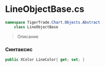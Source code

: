
# LineObjectBase.cs
```csharp
namespace TigerTrade.Chart.Objects.Abstract  
    class LineObjectBase
```

> Описание

### Синтаксис
```csharp
public XColor LineColor{ get; set; }
```
